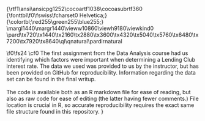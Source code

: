 {\rtf1\ansi\ansicpg1252\cocoartf1038\cocoasubrtf360
{\fonttbl\f0\fswiss\fcharset0 Helvetica;}
{\colortbl;\red255\green255\blue255;}
\margl1440\margr1440\vieww10860\viewh9180\viewkind0
\pard\tx720\tx1440\tx2160\tx2880\tx3600\tx4320\tx5040\tx5760\tx6480\tx7200\tx7920\tx8640\ql\qnatural\pardirnatural

\f0\fs24 \cf0 The first assignment from the Data Analysis course had us identifying which factors were important when determining a Lending Club interest rate. The data we used was provided to us by the instructor, but has been provided on GitHub for reproducibility. Information regarding the data set can be found in the final writup. \
\
The code is available both as an R markdown file for ease of reading, but also as raw code for ease of editing (the latter having fewer comments.) File location is crucial in R, so accurate reproducibility requires the exact same file structure found in this repository. }